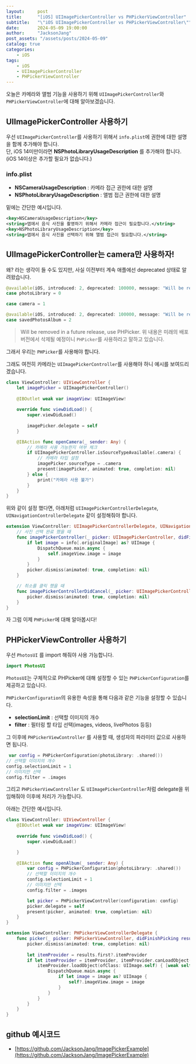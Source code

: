```yaml
---
layout:     post
title:      "[iOS] UIImagePickerController vs PHPickerViewController"
subtitle:   "\"iOS UIImagePickerController vs PHPickerViewController\""
date:       2024-05-09 19:00:00
author:     "JacksonJang"
post_assets: "/assets/posts/2024-05-09"
catalog: true
categories:
    - iOS
tags:
    - iOS
    - UIImagePickerController
    - PHPickerViewController
---
```


오늘은 카메라와 앨범 기능을 사용하기 위해 `UIImagePickerController`와 `PHPickerViewController`에 대해 알아보겠습니다.

## UIImagePickerController 사용하기

우선 `UIImagePickerController`를 사용하기 위해서 `info.plist`에 권한에 대한 설명을 함께 추가해야 합니다.
<br />
단, iOS 14미만이라면 **NSPhotoLibraryUsageDescription** 를 추가해야 합니다.(iOS 14이상은 추가할 필요가 없습니다.)

### info.plist
- **NSCameraUsageDescription** : 카메라 접근 권한에 대한 설명
- **NSPhotoLibraryUsageDescription** : 앨범 접근 권한에 대한 설명

밑에는 간단한 예시입니다.

```xml
<key>NSCameraUsageDescription</key>
<string>앱에서 음식 사진을 촬영하기 위해서 카메라 접근이 필요합니다.</string>
<key>NSPhotoLibraryUsageDescription</key>
<string>앱에서 음식 사진을 선택하기 위해 앨범 접근이 필요합니다.</string>
```

## UIImagePickerController는 camera만 사용하자!
왜? 라는 생각이 들 수도 있지만, 사실 이전부터 계속 애플에선 deprecated 상태로 알려왔습니다.

```swift
@available(iOS, introduced: 2, deprecated: 100000, message: "Will be removed in a future release, use PHPicker.")
case photoLibrary = 0

case camera = 1

@available(iOS, introduced: 2, deprecated: 100000, message: "Will be removed in a future release, use PHPicker.")
case savedPhotosAlbum = 2
```

> Will be removed in a future release, use PHPicker.
위 내용은 미래의 배포 버전에서 삭제될 예정이니 `PHPicker`를 사용하라고 말하고 있습니다.

그래서 우리는 `PHPicker`를 사용해야 합니다.

그래도 여전히 카메라는 `UIImagePickerController`를 사용해야 하니 예시를 보여드리겠습니다.

```swift
class ViewController: UIViewController {
    let imagePicker = UIImagePickerController()
    
    @IBOutlet weak var imageView: UIImageView!
    
    override func viewDidLoad() {
        super.viewDidLoad()
        
        imagePicker.delegate = self
    }

    @IBAction func openCamera(_ sender: Any) {
        // 카메라 사용 가능한지 여부 체크
        if UIImagePickerController.isSourceTypeAvailable(.camera) {
            // 카메라 타입 설정
            imagePicker.sourceType = .camera
            present(imagePicker, animated: true, completion: nil)
        } else {
            print("카메라 사용 불가")
        }
    }
}
```

위와 같이 설정 했다면, 아래처럼 `UIImagePickerControllerDelegate`, `UINavigationControllerDelegate` 같이 설정해줘야 합니다.

```swift
extension ViewController: UIImagePickerControllerDelegate, UINavigationControllerDelegate {
    // 사진 선택 완료 했을 때
    func imagePickerController(_ picker: UIImagePickerController, didFinishPickingMediaWithInfo info: [UIImagePickerController.InfoKey : Any]) {
        if let image = info[.originalImage] as? UIImage {
            DispatchQueue.main.async {
                self.imageView.image = image
            }
        }
        picker.dismiss(animated: true, completion: nil)
    }

    // 취소를 클릭 했을 때
    func imagePickerControllerDidCancel(_ picker: UIImagePickerController) {
        picker.dismiss(animated: true, completion: nil)
    }
}
```

자 그럼 이제 `PHPicker`에 대해 알아봅시다!

## PHPickerViewController 사용하기

우선 `PhotosUI` 를 import 해줘야 사용 가능합니다.
```swift
import PhotosUI
```

`PhotosUI`는 구체적으로 PHPicker에 대해 설정할 수 있는 `PHPickerConfiguration`를 제공하고 있습니다.

`PHPickerConfiguration`의 유용한 속성을 통해 다음과 같은 기능을 설정할 수 있습니다.
- **selectionLimit** : 선택할 이미지의 개수
- **filter** : 필터링 할 타입 선택(images, videos, livePhotos 등등)

그 이후에 `PHPickerViewController` 를 사용할 때, 생성자의 파라미터 값으로 사용하면 됩니다.
```swift
 var config = PHPickerConfiguration(photoLibrary: .shared())
// 선택할 이미지의 개수
config.selectionLimit = 1
// 이미지만 선택
config.filter = .images
```

그리고 `PHPickerViewController` 도 `UIImagePickerController`처럼 delegate을 위임해줘야 이후에 처리가 가능합니다.

아래는 간단한 예시입니다.
```swift
class ViewController: UIViewController {
    @IBOutlet weak var imageView: UIImageView!
    
    override func viewDidLoad() {
        super.viewDidLoad()

    }
    
    @IBAction func openAlbum(_ sender: Any) {
        var config = PHPickerConfiguration(photoLibrary: .shared())
        // 선택할 이미지의 개수
        config.selectionLimit = 1
        // 이미지만 선택
        config.filter = .images

        let picker = PHPickerViewController(configuration: config)
        picker.delegate = self
        present(picker, animated: true, completion: nil)
    }
}

extension ViewController: PHPickerViewControllerDelegate {
    func picker(_ picker: PHPickerViewController, didFinishPicking results: [PHPickerResult]) {
        picker.dismiss(animated: true, completion: nil)
        
        let itemProvider = results.first?.itemProvider
        if let itemProvider = itemProvider, itemProvider.canLoadObject(ofClass: UIImage.self) {
            itemProvider.loadObject(ofClass: UIImage.self) { [weak self] image, error in
                DispatchQueue.main.async {
                    if let image = image as? UIImage {
                        self?.imageView.image = image
                    }
                }
            }
        }
    }
}
```

## github 예시코드
- [https://github.com/JacksonJang/ImagePickerExample](https://github.com/JacksonJang/ImagePickerExample)

